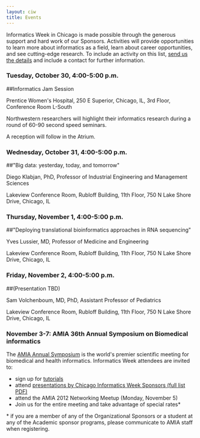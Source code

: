 ```yaml
---
layout: ciw
title: Events
---
```


Informatics Week in Chicago is made possible through the generous support and hard work of our Sponsors.  Activities will provide opportunities to learn more about informatics as a field, learn about career opportunities, and see cutting-edge research.  To include an activity on this list, [send us the details](mailto:informatics-webmaster@nubic.northwestern.edu) and include a contact for further information.

### Tuesday, October 30, 4:00-5:00 p.m.
##Informatics Jam Session

Prentice Women's Hospital, 250 E Superior, Chicago, IL, 3rd Floor, Conference Room L-South

Northwestern researchers will highlight their informatics research during a round of 60-90 second speed seminars.

A reception will follow in the Atrium.



### Wednesday, October 31, 4:00-5:00 p.m.
##"Big data: yesterday, today, and tomorrow"

Diego Klabjan, PhD, Professor of Industrial Engineering and Management Sciences

Lakeview Conference Room, Rubloff Building, 11th Floor, 750 N Lake Shore Drive, Chicago, IL



### Thursday, November 1, 4:00-5:00 p.m.
##"Deploying translational bioinformatics approaches in RNA sequencing"

Yves Lussier, MD, Professor of Medicine and Engineering

Lakeview Conference Room, Rubloff Building, 11th Floor, 750 N Lake Shore Drive, Chicago, IL



### Friday, November 2, 4:00-5:00 p.m.
##(Presentation TBD)

Sam Volchenboum, MD, PhD, Assistant Professor of Pediatrics

Lakeview Conference Room, Rubloff Building, 11th Floor, 750 N Lake Shore Drive, Chicago, IL



### November 3-7: AMIA 36th Annual Symposium on Biomedical informatics

The [AMIA Annual Symposium](http://www.amia.org/amia2012) is the world's premier scientific meeting for biomedical and health informatics.  Informatics Week attendees are invited to:

*	sign up for [tutorials](http://www.amia.org/amia2012/tutorials)
* attend [presentations by Chicago Informatics Week Sponsors (full list PDF)](./chicago-talks-2.pdf)
*	attend the AMIA 2012 Networking Meetup (Monday, November 5)
*	Join us for the entire meeting and take advantage of special rates*


\* if you are a member of any of the Organizational Sponsors or a student at any of the Academic sponsor programs, please communicate to AMIA staff when registering.